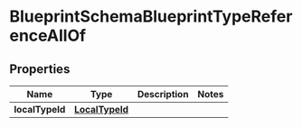 

# BlueprintSchemaBlueprintTypeReferenceAllOf


## Properties

| Name | Type | Description | Notes |
|------------ | ------------- | ------------- | -------------|
|**localTypeId** | [**LocalTypeId**](LocalTypeId.md) |  |  |



